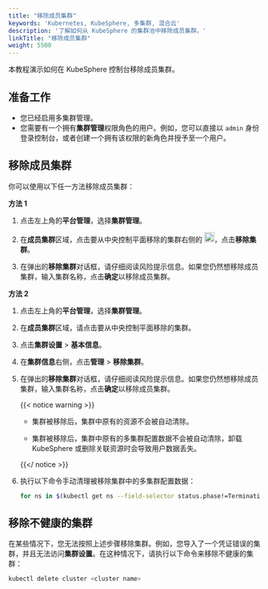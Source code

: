 ```yaml
---
title: "移除成员集群"
keywords: 'Kubernetes, KubeSphere, 多集群, 混合云'
description: '了解如何从 KubeSphere 的集群池中移除成员集群。'
linkTitle: "移除成员集群"
weight: 5500
---
```


本教程演示如何在 KubeSphere 控制台移除成员集群。

## 准备工作

- 您已经启用多集群管理。
- 您需要有一个拥有**集群管理**权限角色的用户。例如，您可以直接以 `admin` 身份登录控制台，或者创建一个拥有该权限的新角色并授予至一个用户。

## 移除成员集群

你可以使用以下任一方法移除成员集群：

**方法 1**

1. 点击左上角的**平台管理**，选择**集群管理**。

2. 在**成员集群**区域，点击要从中央控制平面移除的集群右侧的 <img src="/images/docs/v3.x/common-icons/three-dots.png" height="20" />，点击**移除集群**。

3. 在弹出的**移除集群**对话框，请仔细阅读风险提示信息。如果您仍然想移除成员集群，输入集群名称，点击**确定**以移除成员集群。

**方法 2**

1. 点击左上角的**平台管理**，选择**集群管理**。

2. 在**成员集群**区域，请点击要从中央控制平面移除的集群。

3. 点击**集群设置** > **基本信息**。

4. 在**集群信息**右侧，点击**管理** > **移除集群**。

5. 在弹出的**移除集群**对话框，请仔细阅读风险提示信息。如果您仍然想移除成员集群，输入集群名称，点击**确定**以移除成员集群。

   {{< notice warning >}}

   * 集群被移除后，集群中原有的资源不会被自动清除。

   * 集群被移除后，集群中原有的多集群配置数据不会被自动清除，卸载 KubeSphere 或删除关联资源时会导致用户数据丢失。

   {{</ notice >}} 

6. 执行以下命令手动清理被移除集群中的多集群配置数据：

   ```bash
   for ns in $(kubectl get ns --field-selector status.phase!=Terminating -o jsonpath='{.items[*].metadata.name}'); do kubectl label ns $ns kubesphere.io/workspace- && kubectl patch ns $ns --type merge -p '{"metadata":{"ownerReferences":[]}}'; done
   ```

## 移除不健康的集群

在某些情况下，您无法按照上述步骤移除集群。例如，您导入了一个凭证错误的集群，并且无法访问**集群设置**。在这种情况下，请执行以下命令来移除不健康的集群：

```bash
kubectl delete cluster <cluster name>
```

